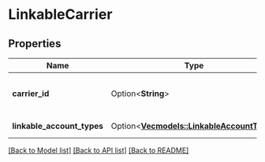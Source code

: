 # LinkableCarrier

## Properties

Name | Type | Description | Notes
------------ | ------------- | ------------- | -------------
**carrier_id** | Option<**String**> | The carrier identifier for the offering, provided by the carrier. | [optional]
**linkable_account_types** | Option<[**Vec<models::LinkableAccountType>**](LinkableAccountType.md)> | A list of LinkableAccountType | [optional]

[[Back to Model list]](../README.md#documentation-for-models) [[Back to API list]](../README.md#documentation-for-api-endpoints) [[Back to README]](../README.md)


